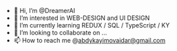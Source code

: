 - 👋 Hi, I’m @DreamerAI
- 👀 I’m interested in WEB-DESIGN and UI DESIGN
- 🌱 I’m currently learning REDUX / SQL / TypeScript / KY
- 💞️ I’m looking to collaborate on ...
- 📫 How to reach me @abdykayimovaidar@gmail.com 

<!---
DreamerAI/DreamerAI is a ✨ special ✨ repository because its `README.md` (this file) appears on your GitHub profile.
You can click the Preview link to take a look at your changes.
--->
